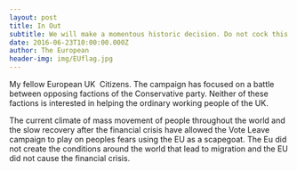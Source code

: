 ```yaml
---
layout: post
title: In Out
subtitle: We will make a momentous historic decision. Do not cock this up. Vote in for the sake of your children and their children.
date: 2016-06-23T10:00:00.000Z
author: The European
header-img: img/EUflag.jpg
---
```



My fellow European UK  Citizens. The campaign has focused on a battle between opposing factions of the Conservative party. Neither of these factions is interested in helping the ordinary working people of the UK.

The current climate of mass movement of people throughout the world and the slow recovery after the financial crisis have allowed the Vote Leave campaign to play on peoples fears using the EU as a scapegoat. The Eu did not create the conditions around the world that lead to migration and the EU did not cause the financial crisis.